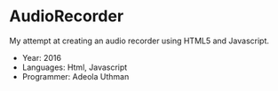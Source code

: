 # AudioRecorder

My attempt at creating an audio recorder using HTML5 and Javascript.

- Year: 2016
- Languages: Html, Javascript
- Programmer: Adeola Uthman
